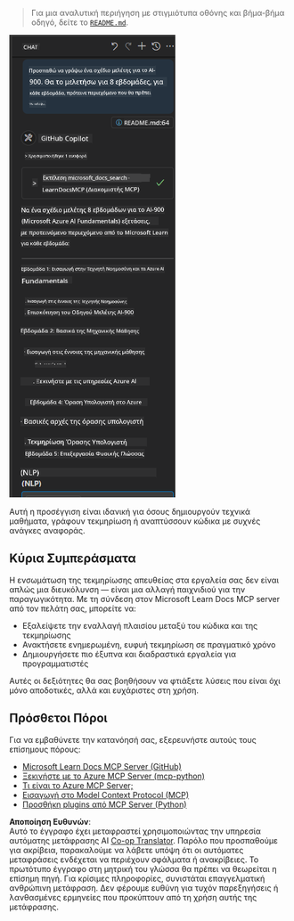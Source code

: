<!--
CO_OP_TRANSLATOR_METADATA:
{
  "original_hash": "4319d291c9d124ecafea52b3d04bfa0e",
  "translation_date": "2025-06-23T11:09:16+00:00",
  "source_file": "09-CaseStudy/docs-mcp/README.md",
  "language_code": "el"
}
-->
> Για μια αναλυτική περιήγηση με στιγμιότυπα οθόνης και βήμα-βήμα οδηγό, δείτε το [`README.md`](./solution/scenario3/README.md).

![Επισκόπηση Σεναρίου 3](../../../../translated_images/step4-prompt-chat.12187bb001605efc5077992b621f0fcd1df12023c5dce0464f8eb8f3d595218f.el.png)

Αυτή η προσέγγιση είναι ιδανική για όσους δημιουργούν τεχνικά μαθήματα, γράφουν τεκμηρίωση ή αναπτύσσουν κώδικα με συχνές ανάγκες αναφοράς.

## Κύρια Συμπεράσματα

Η ενσωμάτωση της τεκμηρίωσης απευθείας στα εργαλεία σας δεν είναι απλώς μια διευκόλυνση — είναι μια αλλαγή παιχνιδιού για την παραγωγικότητα. Με τη σύνδεση στον Microsoft Learn Docs MCP server από τον πελάτη σας, μπορείτε να:

- Εξαλείψετε την εναλλαγή πλαισίου μεταξύ του κώδικα και της τεκμηρίωσης
- Ανακτήσετε ενημερωμένη, ευφυή τεκμηρίωση σε πραγματικό χρόνο
- Δημιουργήσετε πιο έξυπνα και διαδραστικά εργαλεία για προγραμματιστές

Αυτές οι δεξιότητες θα σας βοηθήσουν να φτιάξετε λύσεις που είναι όχι μόνο αποδοτικές, αλλά και ευχάριστες στη χρήση.

## Πρόσθετοι Πόροι

Για να εμβαθύνετε την κατανόησή σας, εξερευνήστε αυτούς τους επίσημους πόρους:

- [Microsoft Learn Docs MCP Server (GitHub)](https://github.com/MicrosoftDocs/mcp)
- [Ξεκινήστε με το Azure MCP Server (mcp-python)](https://learn.microsoft.com/en-us/azure/developer/azure-mcp-server/get-started#create-the-python-app)
- [Τι είναι το Azure MCP Server;](https://learn.microsoft.com/en-us/azure/developer/azure-mcp-server/)
- [Εισαγωγή στο Model Context Protocol (MCP)](https://modelcontextprotocol.io/introduction)
- [Προσθήκη plugins από MCP Server (Python)](https://learn.microsoft.com/en-us/semantic-kernel/concepts/plugins/adding-mcp-plugins)

**Αποποίηση Ευθυνών**:  
Αυτό το έγγραφο έχει μεταφραστεί χρησιμοποιώντας την υπηρεσία αυτόματης μετάφρασης AI [Co-op Translator](https://github.com/Azure/co-op-translator). Παρόλο που προσπαθούμε για ακρίβεια, παρακαλούμε να λάβετε υπόψη ότι οι αυτόματες μεταφράσεις ενδέχεται να περιέχουν σφάλματα ή ανακρίβειες. Το πρωτότυπο έγγραφο στη μητρική του γλώσσα θα πρέπει να θεωρείται η επίσημη πηγή. Για κρίσιμες πληροφορίες, συνιστάται επαγγελματική ανθρώπινη μετάφραση. Δεν φέρουμε ευθύνη για τυχόν παρεξηγήσεις ή λανθασμένες ερμηνείες που προκύπτουν από τη χρήση αυτής της μετάφρασης.